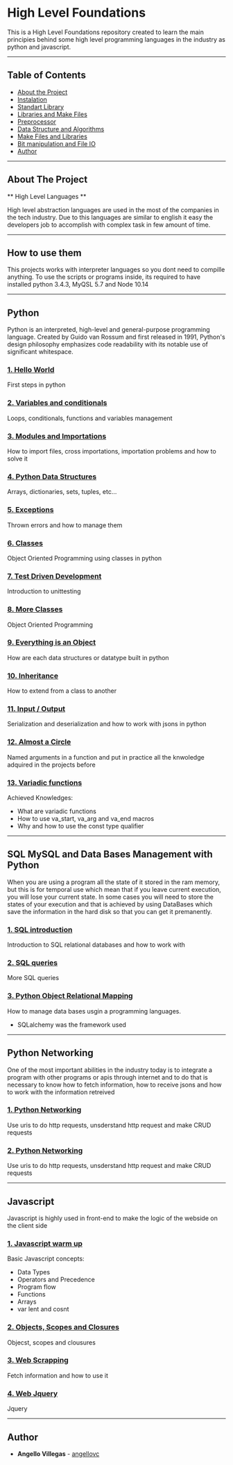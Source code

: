 # High Level Foundations

This is a High Level Foundations repository created to learn the main principies behind some high level programming languages in the industry as python and javascript.

---

<!-- TABLE OF CONTENTS -->
## Table of Contents

* [About the Project](#about-the-project)
* [Instalation](#Instalation)
* [Standart Library](#standart-library)
* [Libraries and Make Files](#installation)
* [Preprocessor](#preprocessor)
* [Data Structure and Algorithms](#data-structure-and-algorithms)
* [Make Files and Libraries](#make-files-and-libraries)
* [Bit manipulation and File IO](#bit-manipulation-and-file-io)
* [Author](#author)

---

## About The Project
** High Level Languages **

High level abstraction languages are used in the most of the companies in the tech industry. Due to this languages are similar to english it easy the developers job to accomplish with complex task in few amount of time.

---

## How to use them
This projects works with interpreter languages so you dont need to compille anything. To use the scripts or programs inside, its required to have installed python 3.4.3, MyQSL 5.7 and Node 10.14

---

## Python
Python is an interpreted, high-level and general-purpose programming language. Created by Guido van Rossum and first released in 1991, Python's design philosophy emphasizes code readability with its notable use of significant whitespace.

### [1. Hello World](./0x00-python-hello_world)
First steps in python

### [2. Variables and conditionals](./0x01-python-if_else_loops_functions)
Loops, conditionals, functions and variables management

### [3. Modules and Importations](./0x02-python-import_modules)
How to import files, cross importations, importation problems and how to solve it

### [4. Python Data Structures](./0x03-python-data_structures)
Arrays, dictionaries, sets, tuples, etc...

### [5. Exceptions](./0x05-python-exceptions)
Thrown errors and how to manage them

### [6. Classes](./0x06-python-classes)
Object Oriented Programming using classes in python

### [7. Test Driven Development](./0x07-python-test_driven_development)
Introduction to unittesting

### [8. More Classes](./0x08-python-more_classes)
Object Oriented Programming

### [9. Everything is an Object](./0x09-python-everything_is_object)
How are each data structures or datatype built in python

### [10. Inheritance](./0x0A-python-inheritance)
How to extend from a class to another

### [11. Input / Output](./0x0B-python-input_output)
Serialization and deserialization and how to work with jsons in python


### [12. Almost a Circle](./0x0C-python-almost_a_circle)
Named arguments in a function and put in practice all the knwoledge adquired in the projects before

### [13. Variadic functions](./0x10-variadic_functions)
Achieved Knowledges:
* What are variadic functions
* How to use va_start, va_arg and va_end macros
* Why and how to use the const type qualifier

---

## SQL MySQL and Data Bases Management with Python
When you are using a program all the state of it stored in the ram memory, but this is for temporal use which mean that if you leave current execution, you will lose your current state. In some cases you will need to store the states of your execution and that is achieved by using DataBases which save the information in the hard disk so that you can get it premanently.

### [1. SQL introduction](./0x0D-SQL_introduction)
Introduction to SQL relational databases and how to work with

### [2. SQL queries](./0x0E-SQL_more_queries)
More SQL queries

### [3. Python Object Relational Mapping](./0x0F-python-object_relational_mapping)
How to manage data bases usgin a programming languages.
* SQLalchemy was the framework used

---

## Python Networking
One of the most important abilities in the industry today is to integrate a program with other programs or apis through internet and to do that is necessary to know how to fetch information, how to receive jsons and how to work with the information retreived

### [1. Python Networking](./0x10-python-network_0)
Use uris to do http requests, unsderstand http request and make CRUD requests

### [2. Python Networking](./0x11-python-network_1)
Use uris to do http requests, unsderstand http request and make CRUD requests


---

## Javascript
Javascript is highly used in front-end to make the logic of the webside on the client side

### [1. Javascript warm up](./0x12-javascript-warm_up)
Basic Javascript concepts:
* Data Types
* Operators and Precedence
* Program flow
* Functions
* Arrays
* var lent and cosnt

### [2. Objects, Scopes and Closures](./0x13-javascript_objects_scopes_closures)
Objecst, scopes and clousures

### [3. Web Scrapping](./0x14-javascript-web_scraping)
Fetch information and how to use it

### [4. Web Jquery](0x15-javascript-web_jquery)
Jquery

---

## Author
* **Angello Villegas** - [angellovc](https://github.com/angellovc)